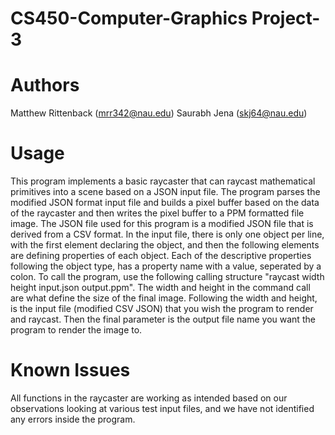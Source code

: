 # CS450-Computer-Graphics Project-3

# Authors
Matthew Rittenback (mrr342@nau.edu) 
Saurabh Jena (skj64@nau.edu)

# Usage
This program implements a basic raycaster that can raycast mathematical
primitives into a scene based on a JSON input file. The program parses the
modified JSON format input file and builds a pixel buffer based on the data 
of the raycaster and then writes the pixel buffer to a PPM formatted file image.
The JSON file used for this program is a modified JSON file that is derived 
from a CSV format. In the input file, there is only one object per line, 
with the first element declaring the object, and then the following elements 
are defining properties of each object. Each of the descriptive properties
following the object type, has a property name with a value, seperated by a
colon.
To call the program, use the following calling structure "raycast width height
input.json output.ppm". The width and height in the command call are what 
define the size of the final image. Following the width and height, is the 
input file (modified CSV JSON) that you wish the program to render and raycast.
Then the final parameter is the output file name you want the program to render
the image to.

# Known Issues
All functions in the raycaster are working as intended based on our observations
looking at various test input files, and we have not identified any errors
inside the program.
